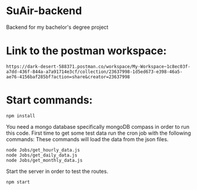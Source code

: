 # SuAir-backend

Backend for my bachelor's degree project

# Link to the postman workspace:

```
https://dark-desert-588371.postman.co/workspace/My-Workspace~1c8ec03f-a7dd-436f-844a-a7a91714e3cf/collection/23637998-1d5ed673-e398-46a5-ae76-4156baf285bf?action=share&creator=23637998
```

# Start commands:

```
npm install
```

You need a mongo database specifically mongoDB compass in order to run this code.
First time to get some test data run the cron job with the following commands:
These commands will load the data from the json files.

```
node Jobs/get_hourly_data.js 
node Jobs/get_daily_data.js
node Jobs/get_monthly_data.js
```

Start the server in order to test the routes.

```
npm start
```
